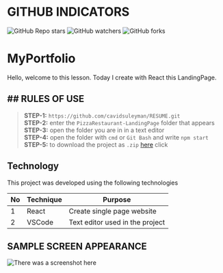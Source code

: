 # GITHUB INDICATORS

![GitHub Repo stars](https://img.shields.io/github/stars/cavidsuleyman/PizzaRestaurant-LandingPage?style=for-the-badge)
![GitHub watchers](https://img.shields.io/github/watchers/cavidsuleyman/PizzaRestaurant-LandingPage?style=for-the-badge)
![GitHub forks](https://img.shields.io/github/forks/cavidsuleyman/PizzaRestaurant-LandingPage?style=for-the-badge)

  # MyPortfolio

Hello, welcome to this lesson. Today I create with React this LandingPage.
## ## RULES OF USE

> **STEP-1:** `https://github.com/cavidsuleyman/RESUME.git` <br/>
> **STEP-2:**  enter the `PizzaRestaurant-LandingPage` folder that appears <br/>
> **STEP-3:**  open the folder you are in in a text editor <br/>
> **STEP-4:**  open the folder with `cmd` or `Git Bash` and write `npm start` <br/>
> **STEP-5:**  to download the project as `.zip`  [here](https://github.com/cavidsuleyman/RESUME/archive/refs/heads/master.zip) click <br/>


## Technology

This project was developed using the following technologies

| No | Technique | Purpose |
| - | ---------- | --------------------- |
| 1 | React | Create single page website |
| 2 | VSCode | Text editor used in the project |


## SAMPLE SCREEN APPEARANCE

![There was a screenshot here](./screen.1.PNG)


 
